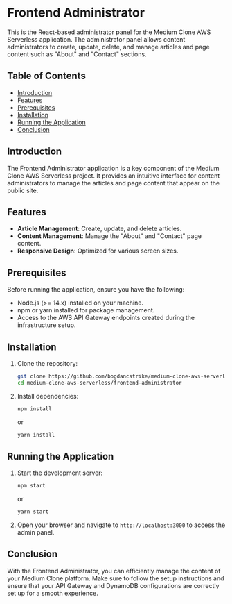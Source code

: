 # Frontend Administrator

This is the React-based administrator panel for the Medium Clone AWS Serverless application. The administrator panel allows content administrators to create, update, delete, and manage articles and page content such as "About" and "Contact" sections.

## Table of Contents

- [Introduction](#introduction)
- [Features](#features)
- [Prerequisites](#prerequisites)
- [Installation](#installation)
- [Running the Application](#running-the-application)
- [Conclusion](#conclusion)

## Introduction

The Frontend Administrator application is a key component of the Medium Clone AWS Serverless project. It provides an intuitive interface for content administrators to manage the articles and page content that appear on the public site.

## Features

- **Article Management**: Create, update, and delete articles.
- **Content Management**: Manage the "About" and "Contact" page content.
- **Responsive Design**: Optimized for various screen sizes.

## Prerequisites

Before running the application, ensure you have the following:

- Node.js (>= 14.x) installed on your machine.
- npm or yarn installed for package management.
- Access to the AWS API Gateway endpoints created during the infrastructure setup.

## Installation

1. Clone the repository:

    ```bash
    git clone https://github.com/bogdancstrike/medium-clone-aws-serverless.git
    cd medium-clone-aws-serverless/frontend-administrator
    ```

2. Install dependencies:

    ```bash
    npm install
    ```

    or

    ```bash
    yarn install
    ```

## Running the Application

1. Start the development server:

    ```bash
    npm start
    ```

    or

    ```bash
    yarn start
    ```

2. Open your browser and navigate to `http://localhost:3000` to access the admin panel.

## Conclusion

With the Frontend Administrator, you can efficiently manage the content of your Medium Clone platform. Make sure to follow the setup instructions and ensure that your API Gateway and DynamoDB configurations are correctly set up for a smooth experience.
